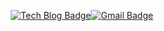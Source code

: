  <div align=center>
	
  [![Tech Blog Badge](http://img.shields.io/badge/-Tech%20blog-black?style=flat-square&logo=github&link=https://choiJeongHyun.github.io/)](https://choi3950.tistory.com/)[![Gmail Badge](https://img.shields.io/badge/Gmail-d14836?style=flat-square&logo=Gmail&logoColor=white&link=mailto:amnqkvl18500@gmail.com)](mailto:amnqkvl18500@gmail.com)
	
	
  </div>
